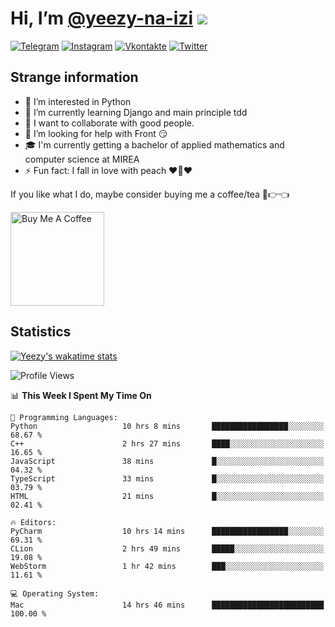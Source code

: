 # Hi, I’m [@yeezy-na-izi](https://github.com/yeezy-na-izi/) ![](https://visitor-badge.glitch.me/badge?page_id=yeezy-na-izi.yeezy-na-izi)

[![Telegram](https://img.shields.io/badge/Telegram-262424?style=for-the-badge&logo=Telegram)](http://t.me/yeezy_na_izi)
[![Instagram](https://img.shields.io/badge/Instagram-262424?style=for-the-badge&logo=Instagram)](https://www.instagram.com/yeezy_na_izi)
[![Vkontakte](https://img.shields.io/badge/VK-262424?style=for-the-badge&logo=Vk&logoColor=0077FF)](https://vk.com/yeezy_na_izi)
[![Twitter](https://img.shields.io/badge/Twitter-262424?style=for-the-badge&logo=Twitter)](https://twitter.com/yeezynaizi)

## Strange information
  
- 👀 I’m interested in Python
- 🌱 I’m currently learning Django and main principle tdd
- 💞️ I want to collaborate with good people.
- 🤔 I’m looking for help with Front 😏
- 🎓 I'm currently getting a bachelor of applied mathematics and computer science at MIREA
- ⚡️ Fun fact: I fall in love with peach ❤️🍑❤️

If you like what I do, maybe consider buying me a coffee/tea 🥺👉👈

<a href="https://www.buymeacoffee.com/yeezynaizi" target="_blank"><img src="https://cdn.buymeacoffee.com/buttons/v2/default-red.png" alt="Buy Me A Coffee" width="150" ></a>

## Statistics

[![Yeezy's wakatime stats](https://github-readme-stats.vercel.app/api/wakatime?username=yeezy_na_izi&theme=dark&langs_count=3)](https://github.com/yeezy-na-izi/)

<!--START_SECTION:waka-->
![Profile Views](http://img.shields.io/badge/Profile%20Views-0-blue)

📊 **This Week I Spent My Time On** 

```text
💬 Programming Languages: 
Python                   10 hrs 8 mins       █████████████████░░░░░░░░   68.67 % 
C++                      2 hrs 27 mins       ████░░░░░░░░░░░░░░░░░░░░░   16.65 % 
JavaScript               38 mins             █░░░░░░░░░░░░░░░░░░░░░░░░   04.32 % 
TypeScript               33 mins             █░░░░░░░░░░░░░░░░░░░░░░░░   03.79 % 
HTML                     21 mins             █░░░░░░░░░░░░░░░░░░░░░░░░   02.41 % 

🔥 Editors: 
PyCharm                  10 hrs 14 mins      █████████████████░░░░░░░░   69.31 % 
CLion                    2 hrs 49 mins       █████░░░░░░░░░░░░░░░░░░░░   19.08 % 
WebStorm                 1 hr 42 mins        ███░░░░░░░░░░░░░░░░░░░░░░   11.61 % 

💻 Operating System: 
Mac                      14 hrs 46 mins      █████████████████████████   100.00 % 
```


<!--END_SECTION:waka-->
